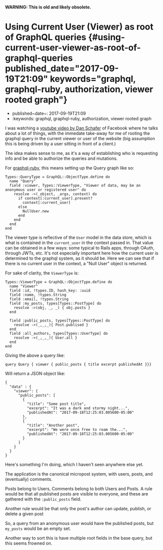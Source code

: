 **WARNING: This is old and likely obsolete.**

Using Current User (Viewer) as root of GraphQL queries {#using-current-user-viewer-as-root-of-graphql-queries published_date="2017-09-19T21:09" keywords="graphql, graphql-ruby, authorization, viewer rooted graph"}
======================================================

-   published~date~: 2017-09-19T21:09
-   :keywords: graphql, graphql-ruby, authorization, viewer rooted graph

I was watching a [youtube video by Dan Schafer](https://youtu.be/etax3aEe2dA) of Facebook where he talks about a lot of things, with the immedate take-away for me of rooting the graphql query in the current viewer or user of the website (big assumption this is being driven by a user sitting in front of a client.)

The idea makes sense to me, as it\'s a way of establishing who is requesting info and be able to authorize the queries and mutations.

For [graphql-ruby](https://github.com/rmosolgo/graphql-ruby/tree/master/lib/graphql), this means setting up the Query graph like so:

``` {.ruby}
Types::QueryType = GraphQL::ObjectType.define do
  name "Query"
  field :viewer, Types::ViewerType, "Viewer of data, may be an anonymous user or registered user" do
    resolve ->(_object, _args, context) do
      if context[:current_user].present?
        context[:current_user]
      else
        NullUser.new
      end
    end
  end
end
```

The viewer type is reflective of the `User` model in the data store, which is what is contained in the `current_user` in the context passed in. That value can be obtained in a few ways: some typical to Rails apps, through OAuth, through JWTs, etc. It\'s not especially important here how the current user is determined to the graphql system, as it should be. Here we can see that if there is no current user in the context, a \"Null User\" object is returned.

For sake of clarity, the `ViewerType` is:

``` {.ruby}
Types::ViewerType = GraphQL::ObjectType.define do
  name "Viewer"
  field :id, !types.ID, hash_key: :uuid
  field :name, !types.String
  field :email, !types.String
  field :my_posts, types[Types::PostType] do
    resolve ->(obj, _, _) { obj.posts }
  end

  field :public_posts, types[Types::PostType] do
    resolve ->(_,_,_){ Post.publised }
  end
  field :all_authors, types[Types::UserType] do
    resolve ->(_,_,_){ User.all }
  end
end
```

Giving the above a query like:

``` {.example}
query Query { viewer { public_posts { title excerpt publishedAt }}}
```

Will return a JSON object like:

``` {.example}
{
  "data" : {
    "viewer": {
      "public_posts": [
        {
          "title": "Some post title",
          "excerpt": "It was a dark and stormy night...",
          "publishedAt": "2017-09-18T12:25:03.005600-05:00"
        },
        {
          "title": "Another post",
          "excerpt": "We were once free to roam the...",
          "publishedAt": "2017-09-18T12:25:03.005600-05:00"
        }
      ]
    }
  }
}
```

Here\'s something I\'m doing, which I haven\'t seen anywhere else yet.

The application is the canonical micropost system, with users, posts, and (eventually) comments.

Posts belong to Users, Comments belong to both Users and Posts. A rule would be that all published posts are visible to everyone, and these are gathered with the `:public_posts` field.

Another rule would be that only the post\'s author can update, publish, or delete a given post

So, a query from an anonymous user would have the published posts, but `my_posts` would be an empty set.

Another way to sort this is have multiple root fields in the base query, but this seems frowned on.

